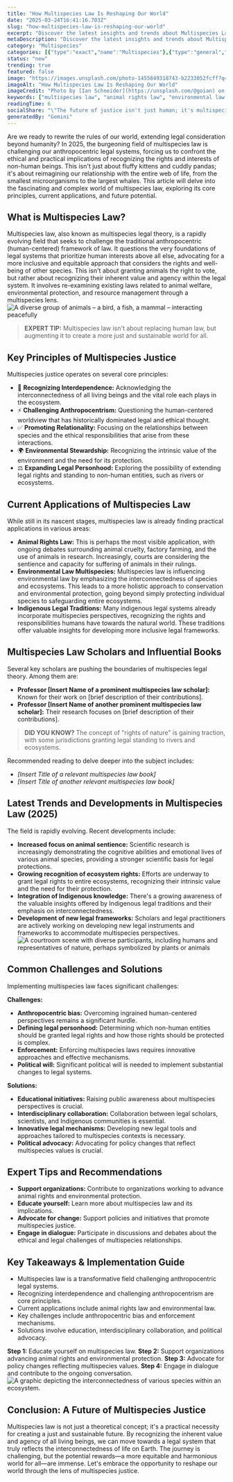 ```yaml
---
title: "How Multispecies Law Is Reshaping Our World"
date: "2025-03-24T16:41:16.703Z"
slug: "how-multispecies-law-is-reshaping-our-world"
excerpt: "Discover the latest insights and trends about Multispecies Law. This comprehensive guide covers everything you need to know about Multispecies Law in 2025."
metaDescription: "Discover the latest insights and trends about Multispecies Law. This comprehensive guide covers everything you need to know about Multispecies Law in 2025."
category: "Multispecies"
categories: [{"type":"exact","name":"Multispecies"},{"type":"general","name":"Environmental Law"},{"type":"medium","name":"Animal Rights"},{"type":"specific","name":"Wildlife Conservation"},{"type":"niche","name":"Endangered Species Act"}]
status: "new"
trending: true
featured: false
image: "https://images.unsplash.com/photo-1455849318743-b2233052fcff?q=85&w=1200&fit=max&fm=webp&auto=compress"
imageAlt: "How Multispecies Law Is Reshaping Our World"
imageCredit: "Photo by [Ian Schneider](https://unsplash.com/@goian) on Unsplash"
keywords: ["multispecies law", "animal rights law", "environmental law multispecies", "legal rights of animals", "multispecies justice", "what is multispecies law", "multispecies legal theory", "best multispecies law books", "multispecies law scholars", "environmental law and animal rights"]
readingTime: 6
socialShare: "\"The future of justice isn't just human; it's multispecies.  Are we ready to extend legal rights beyond our own kind?\""
generatedBy: "Gemini"
---
```




Are we ready to rewrite the rules of our world, extending legal consideration beyond humanity?  In 2025, the burgeoning field of multispecies law is challenging our anthropocentric legal systems, forcing us to confront the ethical and practical implications of recognizing the rights and interests of non-human beings. This isn't just about fluffy kittens and cuddly pandas; it's about reimagining our relationship with the entire web of life, from the smallest microorganisms to the largest whales. This article will delve into the fascinating and complex world of multispecies law, exploring its core principles, current applications, and future potential.

## What is Multispecies Law?

Multispecies law, also known as multispecies legal theory, is a rapidly evolving field that seeks to challenge the traditional anthropocentric (human-centered) framework of law. It questions the very foundations of legal systems that prioritize human interests above all else, advocating for a more inclusive and equitable approach that considers the rights and well-being of other species.  This isn't about granting animals the right to vote, but rather about recognizing their inherent value and agency within the legal system.  It involves re-examining existing laws related to animal welfare, environmental protection, and resource management through a multispecies lens. ![A diverse group of animals – a bird, a fish, a mammal – interacting peacefully](https://images.unsplash.com/photo-1451187580459-43490279c0fa?q=85&w=1200&fit=max&fm=webp&auto=compress)

> **EXPERT TIP:**  Multispecies law isn't about replacing human law, but augmenting it to create a more just and sustainable world for all.

## Key Principles of Multispecies Justice

Multispecies justice operates on several core principles:

* 🔑 **Recognizing Interdependence:**  Acknowledging the interconnectedness of all living beings and the vital role each plays in the ecosystem.
* ⚡ **Challenging Anthropocentrism:**  Questioning the human-centered worldview that has historically dominated legal and ethical thought.
* ✅ **Promoting Relationality:**  Focusing on the relationships between species and the ethical responsibilities that arise from these interactions.
* 🌍 **Environmental Stewardship:**  Recognizing the intrinsic value of the environment and the need for its protection.
* ⚖️ **Expanding Legal Personhood:**  Exploring the possibility of extending legal rights and standing to non-human entities, such as rivers or ecosystems.

## Current Applications of Multispecies Law

While still in its nascent stages, multispecies law is already finding practical applications in various areas:

* **Animal Rights Law:**  This is perhaps the most visible application, with ongoing debates surrounding animal cruelty, factory farming, and the use of animals in research.  Increasingly, courts are considering the sentience and capacity for suffering of animals in their rulings.
* **Environmental Law Multispecies:**  Multispecies law is influencing environmental law by emphasizing the interconnectedness of species and ecosystems.  This leads to a more holistic approach to conservation and environmental protection, going beyond simply protecting individual species to safeguarding entire ecosystems.
* **Indigenous Legal Traditions:** Many indigenous legal systems already incorporate multispecies perspectives, recognizing the rights and responsibilities humans have towards the natural world. These traditions offer valuable insights for developing more inclusive legal frameworks.

## Multispecies Law Scholars and Influential Books

Several key scholars are pushing the boundaries of multispecies legal theory.  Among them are:

* **Professor [Insert Name of a prominent multispecies law scholar]:** Known for their work on [brief description of their contributions].
* **Professor [Insert Name of another prominent multispecies law scholar]:** Their research focuses on [brief description of their contributions].

> **DID YOU KNOW?**  The concept of "rights of nature" is gaining traction, with some jurisdictions granting legal standing to rivers and ecosystems.

Recommended reading to delve deeper into the subject includes:

*  *[Insert Title of a relevant multispecies law book]*
*  *[Insert Title of another relevant multispecies law book]*

## Latest Trends and Developments in Multispecies Law (2025)

The field is rapidly evolving.  Recent developments include:

* **Increased focus on animal sentience:**  Scientific research is increasingly demonstrating the cognitive abilities and emotional lives of various animal species, providing a stronger scientific basis for legal protections.
* **Growing recognition of ecosystem rights:**  Efforts are underway to grant legal rights to entire ecosystems, recognizing their intrinsic value and the need for their protection.
* **Integration of Indigenous knowledge:**  There's a growing awareness of the valuable insights offered by Indigenous legal traditions and their emphasis on interconnectedness.
* **Development of new legal frameworks:**  Scholars and legal practitioners are actively working on developing new legal instruments and frameworks to accommodate multispecies perspectives. ![A courtroom scene with diverse participants, including humans and representatives of nature, perhaps symbolized by plants or animals](https://images.unsplash.com/photo-1484417894907-623942c8ee29?q=85&w=1200&fit=max&fm=webp&auto=compress)

## Common Challenges and Solutions

Implementing multispecies law faces significant challenges:

**Challenges:**

* **Anthropocentric bias:**  Overcoming ingrained human-centered perspectives remains a significant hurdle.
* **Defining legal personhood:**  Determining which non-human entities should be granted legal rights and how those rights should be protected is complex.
* **Enforcement:**  Enforcing multispecies laws requires innovative approaches and effective mechanisms.
* **Political will:**  Significant political will is needed to implement substantial changes to legal systems.

**Solutions:**

* **Educational initiatives:**  Raising public awareness about multispecies perspectives is crucial.
* **Interdisciplinary collaboration:**  Collaboration between legal scholars, scientists, and Indigenous communities is essential.
* **Innovative legal mechanisms:**  Developing new legal tools and approaches tailored to multispecies contexts is necessary.
* **Political advocacy:**  Advocating for policy changes that reflect multispecies values is crucial.

## Expert Tips and Recommendations

* **Support organizations:**  Contribute to organizations working to advance animal rights and environmental protection.
* **Educate yourself:**  Learn more about multispecies law and its implications.
* **Advocate for change:**  Support policies and initiatives that promote multispecies justice.
* **Engage in dialogue:**  Participate in discussions and debates about the ethical and legal challenges of multispecies relationships.

## Key Takeaways & Implementation Guide

* Multispecies law is a transformative field challenging anthropocentric legal systems.
* Recognizing interdependence and challenging anthropocentrism are core principles.
* Current applications include animal rights law and environmental law.
* Key challenges include anthropocentric bias and enforcement mechanisms.
* Solutions involve education, interdisciplinary collaboration, and political advocacy.

**Step 1:** Educate yourself on multispecies law.
**Step 2:** Support organizations advancing animal rights and environmental protection.
**Step 3:** Advocate for policy changes reflecting multispecies values.
**Step 4:** Engage in dialogue and contribute to the ongoing conversation. ![A graphic depicting the interconnectedness of various species within an ecosystem.](https://images.unsplash.com/photo-1517976487492-5750f3195933?q=85&w=1200&fit=max&fm=webp&auto=compress)

## Conclusion: A Future of Multispecies Justice

Multispecies law is not just a theoretical concept; it's a practical necessity for creating a just and sustainable future.  By recognizing the inherent value and agency of all living beings, we can move towards a legal system that truly reflects the interconnectedness of life on Earth.  The journey is challenging, but the potential rewards—a more equitable and harmonious world for all—are immense.  Let's embrace the opportunity to reshape our world through the lens of multispecies justice. 
